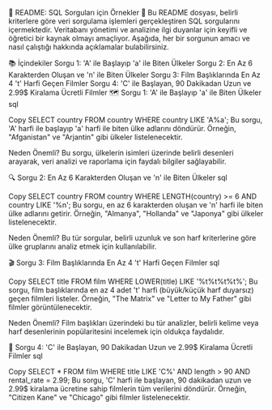 🎉 README: SQL Sorguları için Örnekler 🎉
Bu README dosyası, belirli kriterlere göre veri sorgulama işlemleri gerçekleştiren SQL sorgularını içermektedir. Veritabanı yönetimi ve analizine ilgi duyanlar için keyifli ve öğretici bir kaynak olmayı amaçlıyor. Aşağıda, her bir sorgunun amacı ve nasıl çalıştığı hakkında açıklamalar bulabilirsiniz.

📚 İçindekiler
Sorgu 1: 'A' ile Başlayıp 'a' ile Biten Ülkeler
Sorgu 2: En Az 6 Karakterden Oluşan ve 'n' ile Biten Ülkeler
Sorgu 3: Film Başlıklarında En Az 4 't' Harfi Geçen Filmler
Sorgu 4: 'C' ile Başlayan, 90 Dakikadan Uzun ve 2.99$ Kiralama Ücretli Filmler
🗺️ Sorgu 1: 'A' ile Başlayıp 'a' ile Biten Ülkeler
sql

Copy
SELECT country 
FROM country
WHERE country LIKE 'A%a';
Bu sorgu, 'A' harfi ile başlayıp 'a' harfi ile biten ülke adlarını döndürür. Örneğin, "Afganistan" ve "Arjantin" gibi ülkeler listelenecektir.

Neden Önemli?
Bu sorgu, ülkelerin isimleri üzerinde belirli desenleri arayarak, veri analizi ve raporlama için faydalı bilgiler sağlayabilir.

🔍 Sorgu 2: En Az 6 Karakterden Oluşan ve 'n' ile Biten Ülkeler
sql

Copy
SELECT country
FROM country
WHERE LENGTH(country) >= 6
  AND country LIKE '%n';
Bu sorgu, en az 6 karakterden oluşan ve 'n' harfi ile biten ülke adlarını getirir. Örneğin, "Almanya", "Hollanda" ve "Japonya" gibi ülkeler listelenecektir.

Neden Önemli?
Bu tür sorgular, belirli uzunluk ve son harf kriterlerine göre ülke gruplarını analiz etmek için kullanılabilir.

🎬 Sorgu 3: Film Başlıklarında En Az 4 't' Harfi Geçen Filmler
sql

Copy
SELECT title
FROM film
WHERE LOWER(title) LIKE '%t%t%t%t%';
Bu sorgu, film başlıklarında en az 4 adet 't' harfi (büyük/küçük harf duyarsız) geçen filmleri listeler. Örneğin, "The Matrix" ve "Letter to My Father" gibi filmler görüntülenecektir.

Neden Önemli?
Film başlıkları üzerindeki bu tür analizler, belirli kelime veya harf desenlerinin popülaritesini incelemek için oldukça faydalıdır.

🎥 Sorgu 4: 'C' ile Başlayan, 90 Dakikadan Uzun ve 2.99$ Kiralama Ücretli Filmler
sql

Copy
SELECT *
FROM film
WHERE title LIKE 'C%'
  AND length > 90
  AND rental_rate = 2.99;
Bu sorgu, 'C' harfi ile başlayan, 90 dakikadan uzun ve 2.99$ kiralama ücretine sahip filmlerin tüm verilerini döndürür. Örneğin, "Citizen Kane" ve "Chicago" gibi filmler listelenecektir.
